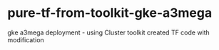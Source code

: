 # pure-tf-from-toolkit-gke-a3mega
gke a3mega deployment - using Cluster toolkit created TF code with modification 
